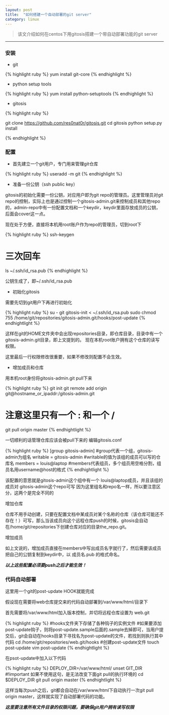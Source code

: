 ```yaml
---
layout: post
title:  "如何搭建一个自动部署的git server"
category: linux
---
```


> 该文介绍如何在centos下用gitosis搭建一个带自动部署功能的git server

-------

### 安装

* git 

{% highlight ruby %}
yum install git-core
{% endhighlight %}

* python setup tools

{% highlight ruby %}
yum install python-setuptools
{% endhighlight %}

* gitosis

{% highlight ruby %}

git clone https://github.com/res0nat0r/gitosis.git 
cd gitosis
python setup.py install  
 
{% endhighlight %}

### 配置

* 首先建立一个git用户，专门用来管理git仓库

{% highlight ruby %}
useradd -m git
{% endhighlight %}

* 准备一份公钥（ssh public key）

gitosis的初始化需要一份公钥，对应用户即为git repo的管理员。这里管理员对git repo的控制，实际上也是通过控制一个gitosis-admin.git来控制成员和其他repo的，admin-repo中有一份配置文档和一个keydir，keydir里面存放成员的公钥，后面会cover这一点。

现在处于方便，直接将本机用root账户作为repo的管理员，切到root下

{% highlight ruby %}
ssh-keygen
# 三次回车
ls ~/.ssh/id_rsa.pub
{% endhighlight %}

公钥生成了，即~/.ssh/id_rsa.pub

* 初始化gitosis

需要先切到git用户下再进行初始化

{% highlight ruby %}
su - git
gitosis-init < ~/.ssh/id_rsa.pub
sudo chmod 755 /home/git/repositories/gitosis-admin.git/hooks/post-update
{% endhightlight %}

这样在git的HOME文件夹中会出现repositories目录，即仓库目录，目录中有一个gitosis-admin.git目录，即上文提到的。
现在本机root账户拥有这个仓库的读写权限。

这里最后一行权限修改很重要，如果不修改则配置不会生效。

* 增加成员和仓库

用本机root身份将gitosis-admin.git pull下来

{% highlight ruby %}
git init
git remote add origin git@hostname_or_ipaddr:/gitosis-admin.git
# 注意这里只有一个 : 和一个 / 
git pull origin master
{% endhightlight %}

一切顺利的话管理仓库应该会被pull下来的
编辑gitosis.conf

{% highlight ruby %}
[group gitosis-admin]  #group代表一个组，gitosis-admin为组名
writable = gitosis-admin #writable的值为该组的成员可以写的仓库名
members = louis@laptop #members代表组员，多个组员用空格分割，组员名用username@host的格式
{% endhightlight %}

该配置的意思就是gitosis-admin这个组中有一个 louis@laptop成员，并且该组的成员对 gitosis-admin这个repo可写
因为这里组名和repo名一样，所以要注意区分，这两个是完全不同的

增加仓库

仓库不用手动创建，只要在配置文档中某成员对某个名称的仓库（该仓库可能还不存在！）可写，那么当该成员向这个远程仓库push的时候，gitosis会自动在/home/git/repositories下创建仓库对应的目录the_repo.git。

增加成员

如上文说的，增加成员直接在members中写出成员名字就行了，然后需要该成员把自己的公钥复制到keydir中，以 成员名.pub 的格式命名。

***以上这些配置必须要push之后才能生效！***

### 代码自动部署

这里用一个git的post-update HOOK就能完成

假设现在需要将web仓库提交来的代码自动部署到/var/www/html/目录下

首先需要将/var/www/html加入版本控制，并切将远程仓库设置为 web.git

{% highlight ruby %}
#hooks文件夹下存储了各种钩子的实例文件
#如果要添加post-update钩子，则将post-update.sample后面的.sample去掉即可，当用户提交后，git会自动在hooks目录下寻找名为post-update的文件，若找到则执行其中代码
cd /home/git/repositories/web.git/hooks
#创建post-update文件
touch post-update
vim post-update
{% endhightlight %}

在psot-update中加入以下代码

{% highlight ruby %}
DEPLOY_DIR=/var/www/html/
unset GIT_DIR #!important 如果不使用这句，是无法改变下面git pull的执行环境的
cd $DEPLOY_DIR
git pull origin master
{% endhightlight %}

这样当每次push之后，git都会自动在/var/www/html下自动执行一次git pull origin master，这样就实现了自动部署代码的功能。

***这里要注意所有文件目录的权限问题，要确保git用户拥有读写权限***
